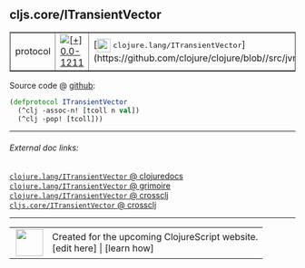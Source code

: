 ## cljs.core/ITransientVector



 <table border="1">
<tr>
<td>protocol</td>
<td><a href="https://github.com/cljsinfo/cljs-api-docs/tree/0.0-1211"><img valign="middle" alt="[+] 0.0-1211" title="Added in 0.0-1211" src="https://img.shields.io/badge/+-0.0--1211-lightgrey.svg"></a> </td>
<td>
[<img height="24px" valign="middle" src="http://i.imgur.com/1GjPKvB.png"> <samp>clojure.lang/ITransientVector</samp>](https://github.com/clojure/clojure/blob//src/jvm/clojure/lang/ITransientVector.java)
</td>
</tr>
</table>









Source code @ [github](https://github.com/clojure/clojurescript/blob/r2758/src/cljs/cljs/core.cljs#L386-L388):

```clj
(defprotocol ITransientVector
  (^clj -assoc-n! [tcoll n val])
  (^clj -pop! [tcoll]))
```

<!--
Repo - tag - source tree - lines:

 <pre>
clojurescript @ r2758
└── src
    └── cljs
        └── cljs
            └── <ins>[core.cljs:386-388](https://github.com/clojure/clojurescript/blob/r2758/src/cljs/cljs/core.cljs#L386-L388)</ins>
</pre>

-->

---



###### External doc links:

[`clojure.lang/ITransientVector` @ clojuredocs](http://clojuredocs.org/clojure.lang/ITransientVector)<br>
[`clojure.lang/ITransientVector` @ grimoire](http://conj.io/store/v1/org.clojure/clojure/1.7.0-beta3/clj/clojure.lang/ITransientVector/)<br>
[`clojure.lang/ITransientVector` @ crossclj](http://crossclj.info/fun/clojure.lang/ITransientVector.html)<br>
[`cljs.core/ITransientVector` @ crossclj](http://crossclj.info/fun/cljs.core.cljs/ITransientVector.html)<br>

---

 <table>
<tr><td>
<img valign="middle" align="right" width="48px" src="http://i.imgur.com/Hi20huC.png">
</td><td>
Created for the upcoming ClojureScript website.<br>
[edit here] | [learn how]
</td></tr></table>

[edit here]:https://github.com/cljsinfo/cljs-api-docs/blob/master/cljsdoc/cljs.core/ITransientVector.cljsdoc
[learn how]:https://github.com/cljsinfo/cljs-api-docs/wiki/cljsdoc-files

<!--

This information was too distracting to show to readers, but I'll leave it
commented here since it is helpful to:

- pretty-print the data used to generate this document
- and show how to retrieve that data



The API data for this symbol:

```clj
{:ns "cljs.core",
 :name "ITransientVector",
 :history [["+" "0.0-1211"]],
 :type "protocol",
 :full-name-encode "cljs.core/ITransientVector",
 :source {:code "(defprotocol ITransientVector\n  (^clj -assoc-n! [tcoll n val])\n  (^clj -pop! [tcoll]))",
          :title "Source code",
          :repo "clojurescript",
          :tag "r2758",
          :filename "src/cljs/cljs/core.cljs",
          :lines [386 388]},
 :methods [{:name "-assoc-n!",
            :signature ["[tcoll n val]"],
            :docstring nil}
           {:name "-pop!", :signature ["[tcoll]"], :docstring nil}],
 :full-name "cljs.core/ITransientVector",
 :clj-symbol "clojure.lang/ITransientVector"}

```

Retrieve the API data for this symbol:

```clj
;; from Clojure REPL
(require '[clojure.edn :as edn])
(-> (slurp "https://raw.githubusercontent.com/cljsinfo/cljs-api-docs/catalog/cljs-api.edn")
    (edn/read-string)
    (get-in [:symbols "cljs.core/ITransientVector"]))
```

-->
